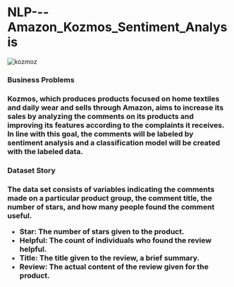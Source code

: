 # NLP---Amazon_Kozmos_Sentiment_Analysis

![kozmoz](https://github.com/Merttcoskun/NLP-Amazon_Kozmos_Sentiment_Analysis/assets/111244707/93d9b391-dfa8-4759-9eda-3d287e06f34f)

<h3> Business Problems <h3>

Kozmos, which produces products focused on home textiles and daily wear and sells through Amazon, aims to increase its sales by analyzing the comments on its products and improving its features according to the complaints it receives. In line with this goal, the comments will be labeled by sentiment analysis and a classification model will be created with the labeled data.

<h3> Dataset Story <h3>

The data set consists of variables indicating the comments made on a particular product group, the comment title, the number of stars, and how many people found the comment useful.

- Star: The number of stars given to the product.
- Helpful: The count of individuals who found the review helpful.
- Title: The title given to the review, a brief summary.
- Review: The actual content of the review given for the product.

